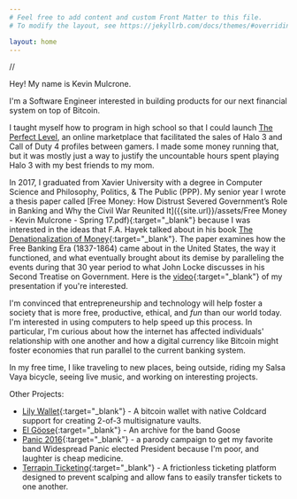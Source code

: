 ```yaml
---
# Feel free to add content and custom Front Matter to this file.
# To modify the layout, see https://jekyllrb.com/docs/themes/#overriding-theme-defaults

layout: home
---
```

<!-- ![Kevin Mulcrone]({{site.url}}/assets/profile-pictures/hiking-headshot.jpg) -->

//

Hey! My name is Kevin Mulcrone.

I'm a Software Engineer interested in building products for our next financial system on top of Bitcoin.

I taught myself how to program in high school so that I could launch <a href="http://web.archive.org/web/20091208222814/http://theperfectlevel.com/" target="_blank">The Perfect Level</a>, an online marketplace that facilitated the sales of Halo 3 and Call of Duty 4 profiles between gamers. I made some money running that, but it was mostly just a way to justify the uncountable hours spent playing Halo 3 with my best friends to my mom.

In 2017, I graduated from Xavier University with a degree in Computer Science and Philosophy, Politics, & The Public (PPP). My senior year I wrote a thesis paper called [Free Money: How Distrust Severed Government’s Role in Banking and Why the Civil War Reunited It]({{site.url}}/assets/Free Money - Kevin Mulcrone - Spring 17.pdf){:target="_blank"} because I was interested in the ideas that F.A. Hayek talked about in his book [The Denationalization of Money](https://nakamotoinstitute.org/static/docs/denationalisation.pdf){:target="_blank"}. The paper examines how the Free Banking Era (1837-1864) came about in the United States, the way it functioned, and what eventually brought about its demise by paralleling the events during that 30 year period to what John Locke discusses in his Second Treatise on Government. Here is the [video](https://www.youtube.com/watch?v=tKNCEA5Oe8I){:target="_blank"} of my presentation if you're interested.

I'm convinced that entrepreneurship and technology will help foster a society that is more free, productive, ethical, and _fun_ than our world today. I'm interested in using computers to help speed up this process. In particular, I'm curious about how the internet has affected individuals' relationship with one another and how a digital currency like Bitcoin might foster economies that run parallel to the current banking system.

In my free time, I like traveling to new places, being outside, riding my Salsa Vaya bicycle, seeing live music, and working on interesting projects.



Other Projects:
- [Lily Wallet](https://lily.kevinmulcrone.com){:target="_blank"} - A bitcoin wallet with native Coldcard support for creating 2-of-3 multisignature vaults.
- [El Göose](https://quiet-savannah-95879.herokuapp.com/){:target="_blank"} - An archive for the band Goose
- [Panic 2016](http://panic2016.com/){:target="_blank"} - a parody campaign to get my favorite band Widespread Panic elected President because I'm poor, and laughter is cheap medicine.
- [Terrapin Ticketing](https://medium.com/terrapinticketing/climbing-to-terrapin-2562b6b7814a){:target="_blank"} - A frictionless ticketing platform designed to prevent scalping and allow fans to easily transfer tickets to one another.